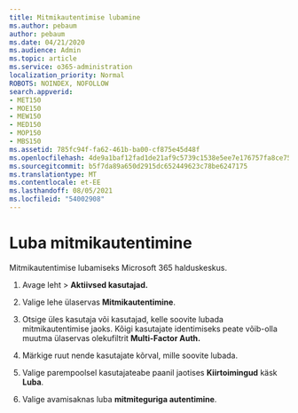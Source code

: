 ```yaml
---
title: Mitmikautentimise lubamine
ms.author: pebaum
author: pebaum
ms.date: 04/21/2020
ms.audience: Admin
ms.topic: article
ms.service: o365-administration
localization_priority: Normal
ROBOTS: NOINDEX, NOFOLLOW
search.appverid:
- MET150
- MOE150
- MEW150
- MED150
- MOP150
- MBS150
ms.assetid: 785fc94f-fa62-461b-ba00-cf875e45d48f
ms.openlocfilehash: 4de9a1baf12fad1de21af9c5739c1538e5ee7e176757fa8ce7586aa3a7f2b71f
ms.sourcegitcommit: b5f7da89a650d2915dc652449623c78be6247175
ms.translationtype: MT
ms.contentlocale: et-EE
ms.lasthandoff: 08/05/2021
ms.locfileid: "54002908"
---
```

# <a name="enable-multi-factor-authentication"></a>Luba mitmikautentimine

Mitmikautentimise lubamiseks Microsoft 365 halduskeskus.

1. Avage leht  \> **Aktiivsed kasutajad.**
    
2. Valige lehe ülaservas **Mitmikautentimine**. 
    
3. Otsige üles kasutaja või kasutajad, kelle soovite lubada mitmikautentimise jaoks. Kõigi kasutajate identimiseks peate võib-olla muutma ülaservas olekufiltrit **Multi-Factor Auth.**
    
4. Märkige ruut nende kasutajate kõrval, mille soovite lubada.
    
5.  Valige parempoolsel kasutajateabe paanil jaotises **Kiirtoimingud** käsk **Luba**. 
    
6. Valige avamisaknas luba **mitmiteguriga autentimine**. 
    

